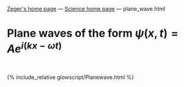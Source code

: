 [Zeger's home page](https://www.hendrikse.name/) &mdash; [Science home page](https://www.hendrikse.name/science/) &mdash; plane_wave.html 

# Plane waves of the form $\psi(x, t) = Ae^{i(k x - \omega t)}$
<div class="header_line"><br/></div>

{% include_relative glowscript/Planewave.html %}



